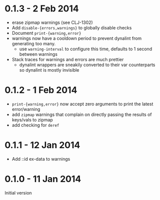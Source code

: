 # 0.1.3 - 2 Feb 2014

- erase zipmap warnings (see CLJ-1302)
- Add `disable-{errors,warnings}` to globally disable checks
- Document `print-{warning,error}`
- warnings now have a cooldown period to prevent dynalint from
  generating too many.
  - use `warning-interval` to configure this time, defaults to 1 second
    between warnings
- Stack traces for warnings and errors are much prettier
  - dynalint wrappers are sneakily converted to their var counterparts
    so dynalint is mostly invisible

# 0.1.2 - 1 Feb 2014

- `print-{warning,error}` now accept zero arguments to print the latest error/warning
- add `zipmap` warnings that complain on directly passing the results of keys/vals
  to zipmap
- add checking for `deref`

# 0.1.1 - 12 Jan 2014

- Add ::id ex-data to warnings

# 0.1.0 - 11 Jan 2014

Initial version
